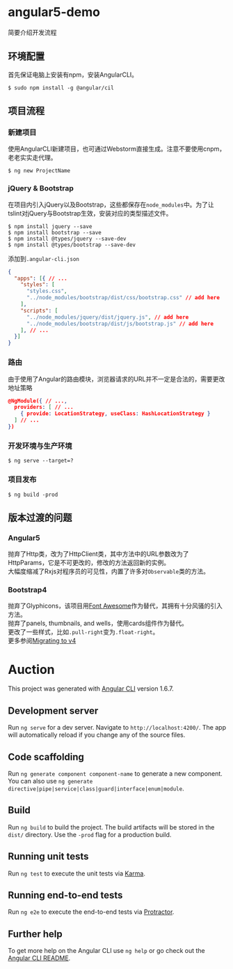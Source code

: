 # angular5-demo

简要介绍开发流程

## 环境配置

首先保证电脑上安装有npm，安装AngularCLI。

```
$ sudo npm install -g @angular/cil
```

## 项目流程

### 新建项目

使用AngularCLI新建项目，也可通过Webstorm直接生成。注意不要使用cnpm，老老实实走代理。

```
$ ng new ProjectName
```

### jQuery & Bootstrap

在项目内引入jQuery以及Bootstrap，这些都保存在`node_modules`中。为了让tslint对jQuery与Bootstrap生效，安装对应的类型描述文件。

```
$ npm install jquery --save
$ npm install bootstrap --save
$ npm install @types/jquery --save-dev
$ npm install @types/bootstrap --save-dev
```

添加到`.angular-cli.json`

```json
{
  "apps": [{ // ...
    "styles": [
      "styles.css",
      "../node_modules/bootstrap/dist/css/bootstrap.css" // add here
    ],
    "scripts": [
      "../node_modules/jquery/dist/jquery.js", // add here
      "../node_modules/bootstrap/dist/js/bootstrap.js" // add here
    ], // ...
  }]
}
```

### 路由

由于使用了Angular的路由模块，浏览器请求的URL并不一定是合法的，需要更改地址策略

```json
@NgModule({ // ...,
  providers: [ // ...
    { provide: LocationStrategy, useClass: HashLocationStrategy }
  ] // ...
})
```

### 开发环境与生产环境

```
$ ng serve --target=?
```

### 项目发布

```
$ ng build -prod
```

## 版本过渡的问题

### Angular5

抛弃了Http类，改为了HttpClient类，其中方法中的URL参数改为了HttpParams，它是不可更改的，修改的方法返回新的实例。\
大幅度缩减了Rxjs对程序员的可见性，内置了许多对`Observable`类的方法。

### Bootstrap4

抛弃了Glyphicons，该项目用[Font Awesome](https://fontawesome.com/)作为替代，其拥有十分风骚的引入方法。\
抛弃了panels, thumbnails, and wells，使用cards组件作为替代。\
更改了一些样式，比如`.pull-right`变为`.float-right`。\
更多参阅[Migrating to v4](http://getbootstrap.com/docs/4.0/migration/)

# Auction

This project was generated with [Angular CLI](https://github.com/angular/angular-cli) version 1.6.7.

## Development server

Run `ng serve` for a dev server. Navigate to `http://localhost:4200/`. The app will automatically reload if you change any of the source files.

## Code scaffolding

Run `ng generate component component-name` to generate a new component. You can also use `ng generate directive|pipe|service|class|guard|interface|enum|module`.

## Build

Run `ng build` to build the project. The build artifacts will be stored in the `dist/` directory. Use the `-prod` flag for a production build.

## Running unit tests

Run `ng test` to execute the unit tests via [Karma](https://karma-runner.github.io).

## Running end-to-end tests

Run `ng e2e` to execute the end-to-end tests via [Protractor](http://www.protractortest.org/).

## Further help

To get more help on the Angular CLI use `ng help` or go check out the [Angular CLI README](https://github.com/angular/angular-cli/blob/master/README.md).
